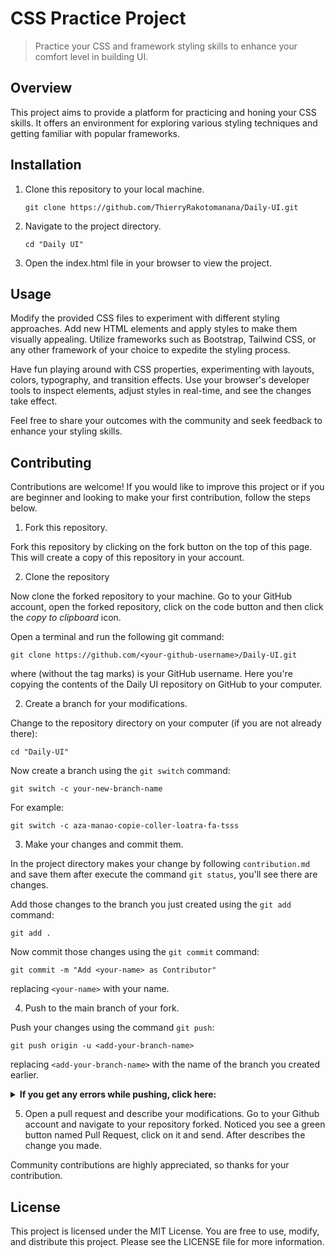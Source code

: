# CSS Practice Project

> Practice your CSS and framework styling skills to enhance your comfort level in building UI.

## Overview

This project aims to provide a platform for practicing and honing your CSS skills. It offers an environment for exploring various styling techniques and getting familiar with popular frameworks.

## Installation

1. Clone this repository to your local machine.
   ```shell
   git clone https://github.com/ThierryRakotomanana/Daily-UI.git

2. Navigate to the project directory.
    ```shell
    cd "Daily UI"

3. Open the index.html file in your browser to view the project.

## Usage

Modify the provided CSS files to experiment with different styling approaches. Add new HTML elements and apply styles to make them visually appealing. Utilize frameworks such as Bootstrap, Tailwind CSS, or any other framework of your choice to expedite the styling process.

Have fun playing around with CSS properties, experimenting with layouts, colors, typography, and transition effects. Use your browser's developer tools to inspect elements, adjust styles in real-time, and see the changes take effect.

Feel free to share your outcomes with the community and seek feedback to enhance your styling skills.

## Contributing

Contributions are welcome! If you would like to improve this project or if you are beginner and looking to make your first contribution, follow the steps below.

1. Fork this repository.

Fork this repository by clicking on the fork button on the top of this page.
This will create a copy of this repository in your account.

2. Clone the repository

Now clone the forked repository to your machine. Go to your GitHub account, open the forked repository, click on the code button and then click the _copy to clipboard_ icon.

Open a terminal and run the following git command:

```shell
git clone https://github.com/<your-github-username>/Daily-UI.git
```

where <your-github-username> (without the tag marks) is your GitHub username. Here you're copying the contents of the Daily UI repository on GitHub to your computer.

2. Create a branch for your modifications.

Change to the repository directory on your computer (if you are not already there):

```shell
cd "Daily-UI"
```

Now create a branch using the `git switch` command:

```shell
git switch -c your-new-branch-name
```

For example:

```shell
git switch -c aza-manao-copie-coller-loatra-fa-tsss
```

3. Make your changes and commit them.


In the project directory makes your change by following `contribution.md` and save them after execute the command `git status`, you'll see there are changes.

Add those changes to the branch you just created using the `git add` command:

```shell
git add .
```

Now commit those changes using the `git commit` command:

```shell
git commit -m "Add <your-name> as Contributor"
```

replacing `<your-name>` with your name.

4. Push to the main branch of your fork.

Push your changes using the command `git push`:

```shell
git push origin -u <add-your-branch-name>
```

replacing `<add-your-branch-name>` with the name of the branch you created earlier.

<details>
<summary> <strong>If you get any errors while pushing, click here:</strong> </summary>

* ### Authentication Error
     <pre>remote: Support for password authentication was removed on August 13, 2021. Please use a personal access token instead.
  remote: Please see https://github.blog/2020-12-15-token-authentication-requirements-for-git-operations/ for more information.
  fatal: Authentication failed for 'https://github.com/<your-username>/first-contributions.git/'</pre>  
   Go to [GitHub's tutorial](https://docs.github.com/en/authentication/connecting-to-github-with-ssh/adding-a-new-ssh-key-to-your-github-account) on generating and configuring an SSH key to your account.

</details>

5. Open a pull request and describe your modifications.
Go to your Github account and navigate to your repository forked. Noticed you see a green button named Pull Request, click on it and send. After describes the change you made.

Community contributions are highly appreciated, so thanks for your contribution.

## License

This project is licensed under the MIT License. You are free to use, modify, and distribute this project. Please see the LICENSE file for more information.
